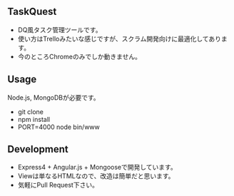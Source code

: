TaskQuest
----------

 * DQ風タスク管理ツールです。
 * 使い方はTrelloみたいな感じですが、スクラム開発向けに最適化してあります。
 * 今のところChromeのみでしか動きません。


Usage
----------

Node.js, MongoDBが必要です。

 * git clone
 * npm install
 * PORT=4000 node bin/www
 
 
Development
--------

 * Express4 + Angular.js + Mongooseで開発しています。
 * Viewは単なるHTMLなので、改造は簡単だと思います。
 * 気軽にPull Request下さい。
